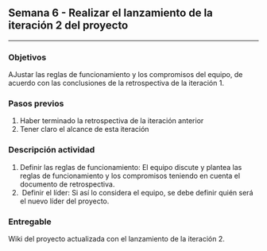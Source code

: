 ## Semana 6 - Realizar el lanzamiento de la iteración 2 del proyecto

---

### Objetivos

AJustar las reglas de funcionamiento y los compromisos del equipo, de acuerdo con las conclusiones de la retrospectiva de la iteración 1.

### Pasos previos

1.  Haber terminado la retrospectiva de la iteración anterior
2.  Tener claro el alcance de esta iteración

### Descripción actividad

1.  Definir las reglas de funcionamiento: El equipo discute y plantea las reglas de funcionamiento y los compromisos teniendo en cuenta el documento de retrospectiva.  
2.   Definir el líder: Si así lo considera el equipo, se debe definir quién será el nuevo líder del proyecto.

### Entregable

Wiki del proyecto actualizada con el lanzamiento de la iteración 2.
